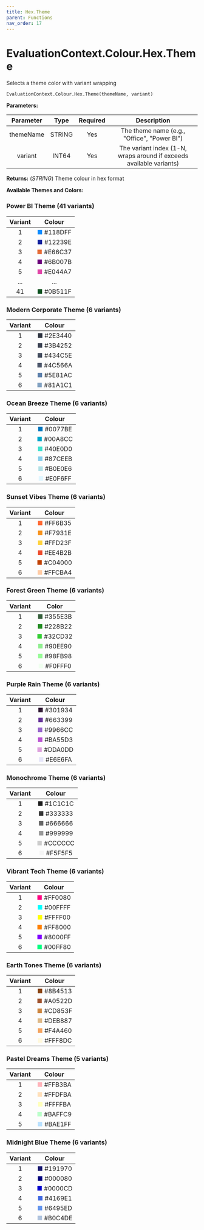 ```yaml
---
title: Hex.Theme
parent: Functions
nav_order: 17
---
```


# EvaluationContext.Colour.Hex.Theme

Selects a theme color with variant wrapping

```dax
EvaluationContext.Colour.Hex.Theme(themeName, variant)
```

**Parameters:**

| Parameter | Type | Required | Description |
|:---:|:---:|:---:|:---:|
| themeName | STRING | Yes | The theme name (e.g., "Office", "Power BI") |
| variant | INT64 | Yes | The variant index (1-N, wraps around if exceeds available variants) |

**Returns:** (*STRING*) Theme colour in hex format

**Available Themes and Colors:**

### Power BI Theme (41 variants)

| Variant | Colour |
|:---:|:---:|
| 1 | <span style="color: #118DFF">■</span> #118DFF |
| 2 | <span style="color: #12239E">■</span> #12239E |
| 3 | <span style="color: #E66C37">■</span> #E66C37 |
| 4 | <span style="color: #6B007B">■</span> #6B007B |
| 5 | <span style="color: #E044A7">■</span> #E044A7 |
| ... | ... |
| 41 | <span style="color: #0B511F">■</span> #0B511F |

### Modern Corporate Theme (6 variants)

| Variant | Colour |
|:---:|:---:|
| 1 | <span style="color: #2E3440">■</span> #2E3440 |
| 2 | <span style="color: #3B4252">■</span> #3B4252 |
| 3 | <span style="color: #434C5E">■</span> #434C5E |
| 4 | <span style="color: #4C566A">■</span> #4C566A |
| 5 | <span style="color: #5E81AC">■</span> #5E81AC |
| 6 | <span style="color: #81A1C1">■</span> #81A1C1 |

### Ocean Breeze Theme (6 variants)

| Variant | Colour |
|:---:|:---:|
| 1 | <span style="color: #0077BE">■</span> #0077BE |
| 2 | <span style="color: #00A8CC">■</span> #00A8CC |
| 3 | <span style="color: #40E0D0">■</span> #40E0D0 |
| 4 | <span style="color: #87CEEB">■</span> #87CEEB |
| 5 | <span style="color: #B0E0E6">■</span> #B0E0E6 |
| 6 | <span style="color: #E0F6FF">■</span> #E0F6FF |

### Sunset Vibes Theme (6 variants)

| Variant | Colour |
|:---:|:---:|
| 1 | <span style="color: #FF6B35">■</span> #FF6B35 |
| 2 | <span style="color: #F7931E">■</span> #F7931E |
| 3 | <span style="color: #FFD23F">■</span> #FFD23F |
| 4 | <span style="color: #EE4B2B">■</span> #EE4B2B |
| 5 | <span style="color: #C04000">■</span> #C04000 |
| 6 | <span style="color: #FFCBA4">■</span> #FFCBA4 |

### Forest Green Theme (6 variants)

| Variant | Color |
|:---:|:---:|
| 1 | <span style="color: #355E3B">■</span> #355E3B |
| 2 | <span style="color: #228B22">■</span> #228B22 |
| 3 | <span style="color: #32CD32">■</span> #32CD32 |
| 4 | <span style="color: #90EE90">■</span> #90EE90 |
| 5 | <span style="color: #98FB98">■</span> #98FB98 |
| 6 | <span style="color: #F0FFF0">■</span> #F0FFF0 |

### Purple Rain Theme (6 variants)

| Variant | Colour |
|:---:|:---:|
| 1 | <span style="color: #301934">■</span> #301934 |
| 2 | <span style="color: #663399">■</span> #663399 |
| 3 | <span style="color: #9966CC">■</span> #9966CC |
| 4 | <span style="color: #BA55D3">■</span> #BA55D3 |
| 5 | <span style="color: #DDA0DD">■</span> #DDA0DD |
| 6 | <span style="color: #E6E6FA">■</span> #E6E6FA |

### Monochrome Theme (6 variants)

| Variant | Colour |
|:---:|:---:|
| 1 | <span style="color: #1C1C1C">■</span> #1C1C1C |
| 2 | <span style="color: #333333">■</span> #333333 |
| 3 | <span style="color: #666666">■</span> #666666 |
| 4 | <span style="color: #999999">■</span> #999999 |
| 5 | <span style="color: #CCCCCC">■</span> #CCCCCC |
| 6 | <span style="color: #F5F5F5">■</span> #F5F5F5 |

### Vibrant Tech Theme (6 variants)

| Variant | Colour |
|:---:|:---:|
| 1 | <span style="color: #FF0080">■</span> #FF0080 | 
| 2 | <span style="color: #00FFFF">■</span> #00FFFF | 
| 3 | <span style="color: #FFFF00">■</span> #FFFF00 | 
| 4 | <span style="color: #FF8000">■</span> #FF8000 | 
| 5 | <span style="color: #8000FF">■</span> #8000FF | 
| 6 | <span style="color: #00FF80">■</span> #00FF80 | 

### Earth Tones Theme (6 variants)

| Variant | Colour |
|:---:|:---:|
| 1 | <span style="color: #8B4513">■</span> #8B4513 |
| 2 | <span style="color: #A0522D">■</span> #A0522D |
| 3 | <span style="color: #CD853F">■</span> #CD853F |
| 4 | <span style="color: #DEB887">■</span> #DEB887 |
| 5 | <span style="color: #F4A460">■</span> #F4A460 |
| 6 | <span style="color: #FFF8DC">■</span> #FFF8DC |

### Pastel Dreams Theme (5 variants)

| Variant | Colour |
|:---:|:---:|
| 1 | <span style="color: #FFB3BA">■</span> #FFB3BA |
| 2 | <span style="color: #FFDFBA">■</span> #FFDFBA |
| 3 | <span style="color: #FFFFBA">■</span> #FFFFBA |
| 4 | <span style="color: #BAFFC9">■</span> #BAFFC9 |
| 5 | <span style="color: #BAE1FF">■</span> #BAE1FF |

### Midnight Blue Theme (6 variants)

| Variant | Colour |
|:---:|:---:|
| 1 | <span style="color: #191970">■</span> #191970 |
| 2 | <span style="color: #000080">■</span> #000080 |
| 3 | <span style="color: #0000CD">■</span> #0000CD |
| 4 | <span style="color: #4169E1">■</span> #4169E1 |
| 5 | <span style="color: #6495ED">■</span> #6495ED |
| 6 | <span style="color: #B0C4DE">■</span> #B0C4DE |